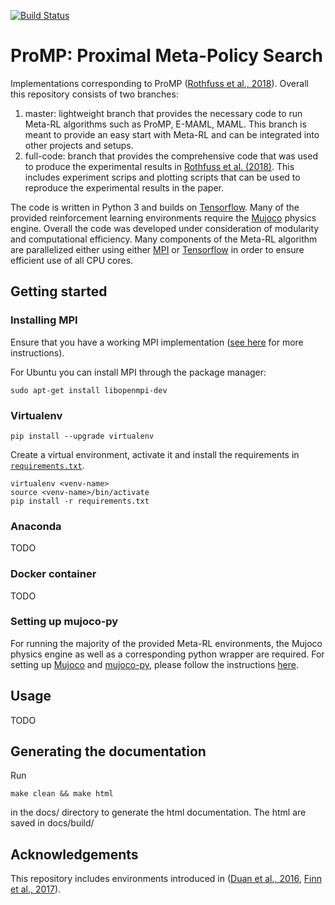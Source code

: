 [![Build Status](https://travis-ci.com/jonasrothfuss/maml_zoo.svg?token=j5XSZzvzzLqAy58VEYoC&branch=master)](https://travis-ci.com/jonasrothfuss/maml_zoo)

# ProMP: Proximal Meta-Policy Search
Implementations corresponding to ProMP ([Rothfuss et al., 2018](https://arxiv.org/abs/????)). 
Overall this repository consists of two branches:

1) master: lightweight branch that provides the necessary code to run Meta-RL algorithms such as ProMP, E-MAML, MAML.
            This branch is meant to provide an easy start with Meta-RL and can be integrated into other projects and setups.
2) full-code: branch that provides the comprehensive code that was used to produce the experimental results in [Rothfuss et al. (2018)](https://arxiv.org/abs/????).
              This includes experiment scrips and plotting scripts that can be used to reproduce the experimental results in the paper.
              
The code is written in Python 3 and builds on [Tensorflow](https://www.tensorflow.org/). 
Many of the provided reinforcement learning environments require the [Mujoco](http://www.mujoco.org/) physics engine.
Overall the code was developed under consideration of modularity and computational efficiency.
Many components of the Meta-RL algorithm are parallelized either using either [MPI](https://mpi4py.readthedocs.io/en/stable/) 
or [Tensorflow](https://www.tensorflow.org/) in order to ensure efficient use of all CPU cores.

## Getting started

### Installing MPI
Ensure that you have a working MPI implementation ([see here](https://mpi4py.readthedocs.io/en/stable/install.html) for more instructions). 

For Ubuntu you can install MPI through the package manager:

```
sudo apt-get install libopenmpi-dev
```

### Virtualenv
```
pip install --upgrade virtualenv
```
Create a virtual environment, activate it and install the requirements in [`requirements.txt`](requirements.txt).
```
virtualenv <venv-name>
source <venv-name>/bin/activate
pip install -r requirements.txt
```

### Anaconda 
TODO

### Docker container
TODO

### Setting up mujoco-py
For running the majority of the provided Meta-RL environments, the Mujoco physics engine as well as a 
corresponding python wrapper are required.
For setting up [Mujoco](http://www.mujoco.org/) and [mujoco-py](https://github.com/openai/mujoco-py), 
please follow the instructions [here](https://github.com/openai/mujoco-py).



## Usage
TODO

## Generating the documentation
Run
```
make clean && make html
```
in the docs/ directory to generate the html documentation.
The html are saved in docs/build/

## Acknowledgements
This repository includes environments introduced in ([Duan et al., 2016](https://arxiv.org/abs/1611.02779), 
[Finn et al., 2017](https://arxiv.org/abs/1703.03400)).